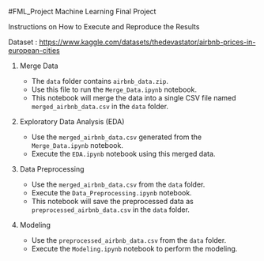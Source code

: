 #FML_Project
Machine Learning Final Project 

Instructions on How to Execute and Reproduce the Results

Dataset : https://www.kaggle.com/datasets/thedevastator/airbnb-prices-in-european-cities

1. Merge Data
   - The `data` folder contains `airbnb_data.zip`.
   - Use this file to run the `Merge_Data.ipynb` notebook.
   - This notebook will merge the data into a single CSV file named `merged_airbnb_data.csv` in the `data` folder.
2. Exploratory Data Analysis (EDA)
   - Use the `merged_airbnb_data.csv` generated from the `Merge_Data.ipynb` notebook.
   - Execute the `EDA.ipynb` notebook using this merged data.

3. Data Preprocessing
   - Use the `merged_airbnb_data.csv` from the `data` folder.
   - Execute the `Data_Preprocessing.ipynb` notebook.
   - This notebook will save the preprocessed data as `preprocessed_airbnb_data.csv` in the `data` folder.
   
4. Modeling
   - Use the `preprocessed_airbnb_data.csv` from the `data` folder.
   - Execute the `Modeling.ipynb` notebook to perform the modeling.

